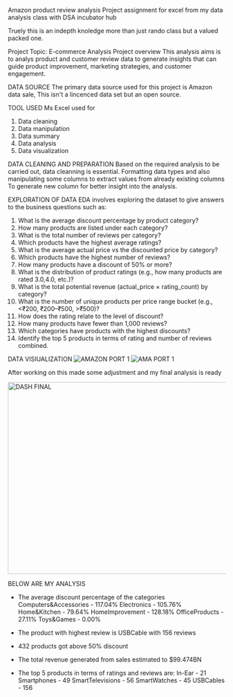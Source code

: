 Amazon product review analysis
Project assignment for excel from my data analysis class with DSA incubator hub

Truely this is an indepth knoledge more than just rando class but a valued packed one.

Project Topic: E-commerce Analysis 
Project overview 
This analysis aims is to analys product and customer review data to generate insights that can 
guide product improvement, marketing strategies, and customer engagement. 


DATA SOURCE 
The primary data source used for this project is Amazon data sale, This isn't a lincenced data set but an open source.

TOOL USED 
Ms Excel used for 
1. Data cleaning
2. Data manipulation
3. Data summary
4. Data analysis
5. Data visualization

DATA CLEANING AND PREPARATION 
Based on the required analysis to be carried out, data cleanning is essential.
Formatting data types and also manipulating some columns to extract values from already existing columns
To generate new column for better insight into the analysis. 


EXPLORATION OF  DATA 
EDA involves exploring the dataset to give answers to the business questions such as:
  1. What is the average discount percentage by product category?
  2. How many products are listed under each category? 
  3. What is the total number of reviews per category?  
  4. Which products have the highest average ratings? 
  5. What is the average actual price vs the discounted price by category? 
  6. Which products have the highest number of reviews? 
  7. How many products have a discount of 50% or more? 
  8. What is the distribution of product ratings (e.g., how many products are rated 3.0,4.0, etc.)?
  9. What is the total potential revenue (actual_price × rating_count) by category?
  10. What is the number of unique products per price range bucket (e.g., <₹200, 
      ₹200–₹500, >₹500)? 
  11. How does the rating relate to the level of discount? 
  12. How many products have fewer than 1,000 reviews? 
  13. Which categories have products with the highest discounts? 
  14. Identify the top 5 products in terms of rating and number of reviews combined.

DATA VISIUALIZATION
![AMAZON PORT 1](https://github.com/user-attachments/assets/dae0072b-2315-4e0b-8e44-1c27b8efc9e3)
![AMA PORT 1](https://github.com/user-attachments/assets/53cadd5e-1f5c-4ef4-a77b-bce4af733acb)

After working on this made some adjustment and my final analysis is ready 

<img width="1003" height="443" alt="DASH FINAL" src="https://github.com/user-attachments/assets/fc6ada76-446a-4cca-9a1f-b9f5f101331e" />

BELOW ARE MY ANALYSIS

* The average discount percentage of the categories
  Computers&Accessories - 117.04%
  Electronics - 105.76%
  Home&Kitchen - 79.64%
  HomeImprovement - 128.18%
  OfficeProducts - 27.11%
  Toys&Games  - 0.00%

* The product with highest review is USBCable with 156 reviews
* 432 products got above 50% discount
* The total revenue generated from sales estimated to $99.474BN
* The top 5 products in terms of ratings and reviews are:
  In-Ear	- 21
  Smartphones	- 49
  SmartTelevisions	- 56
  SmartWatches	- 45
  USBCables	- 156














